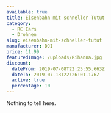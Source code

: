 ```yaml
---
available: true
title: Eisenbahn mit schneller Tutut
category:
  - RC Cars
  - Drohnen
slug: eisenbahn-mit-schneller-tutut
manufacturer: DJI
price: 11.99
featuredImage: /uploads/Rihanna.jpg
discount:
  dateFrom: 2019-07-08T22:25:55.663Z
  dateTo: 2019-07-18T22:26:01.176Z
  active: true
  percentage: 10
---
```

Nothing to tell here.

